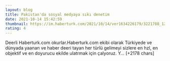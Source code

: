 ```yaml
--- 
layout: blog
title: Pakistan'da sosyal medyaya sıkı denetim
date: 2021-10-14 15:42:59
thumbnail: https://im.haberturk.com/2021/10/14/ver1634226179/3221788_1200x627.jpg
rating: 4
---
```

Deerli Haberturk.com okurlar.Haberturk.com ekibi olarak Türkiyede ve dünyada yaanan ve haber deeri tayan her türlü gelimeyi sizlere en hzl, en objektif ve en doyurucu ekilde ulatrmak için çalyoruz. Y… [+2178 chars]